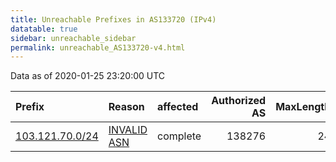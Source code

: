 ```yaml
---
title: Unreachable Prefixes in AS133720 (IPv4)
datatable: true
sidebar: unreachable_sidebar
permalink: unreachable_AS133720-v4.html
---
```


Data as of 2020-01-25 23:20:00 UTC


<div class="datatable-begin"></div>

| Prefix                                                   | Reason                                                                                                  | affected   |   Authorized AS |   MaxLength | Anchor                                       |   unreachable /24s |
|:---------------------------------------------------------|:--------------------------------------------------------------------------------------------------------|:-----------|----------------:|------------:|:---------------------------------------------|-------------------:|
| [103.121.70.0/24](https://stat.ripe.net/103.121.70.0/24) | [INVALID ASN](https://rpki-validator.ripe.net/announcement-preview?asn=AS133720&prefix=103.121.70.0/24) | complete   |          138276 |          24 | [APNIC](unreachable_APNIC_RPKI_Root-v4.html) |                  1 |

<div class="datatable-end"></div>